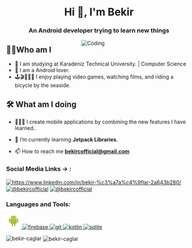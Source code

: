 <h1 align="center">Hi 👋, I'm Bekir</h1>
<h3 align="center">An Android developer trying to learn new things</h3>
<img align="right" alt="Coding" width="300" src="https://miro.medium.com/v2/resize:fit:800/1*zzTEyTwyy7jXibtqVWg84Q.gif">


## 🖐🏻Who am I
- 📖 I am studying at Karadeniz Technical University. | Computer Science<br>
- 🤖 I am a Android lover.<br>
- 🕹🎬🚴🏻‍♀️ I enjoy playing video games, watching films, and riding a bicycle by the seaside.<br>

## 🛠 What am I doing
- 👩🏻‍💻 I create mobile applications by combining the new features I have learned..<br>
- 🌱 I’m currently learning **Jetpack Libraries**.<br>

- 📫 How to reach me **bekircofficial@gmail.com**

<h3 align="left">Social Media Links -> :</h3>
<p align="left">
<a href="https://www.linkedin.com/in/bekir-%C3%A7a%C4%9Flar-2a643b280/" target="blank"><img align="center" src="https://raw.githubusercontent.com/rahuldkjain/github-profile-readme-generator/master/src/images/icons/Social/linked-in-alt.svg" alt="https://www.linkedin.com/in/bekir-%c3%a7a%c4%9flar-2a643b280/" height="30" width="40" /></a>
<a href="https://medium.com/@bekircofficial" target="blank"><img align="center" src="https://raw.githubusercontent.com/rahuldkjain/github-profile-readme-generator/master/src/images/icons/Social/medium.svg" alt="@bekircofficial" height="30" width="40" /></a>
<a href="https://www.hackerrank.com/profile/bekircofficial" target="blank"><img align="center" src="https://raw.githubusercontent.com/rahuldkjain/github-profile-readme-generator/master/src/images/icons/Social/hackerrank.svg" alt="@bekircofficial" height="30" width="40" /></a>
</p>

<h3 align="left">Languages and Tools:</h3>
<p align="left"> <a href="https://developer.android.com" target="_blank" rel="noreferrer"> <img src="https://raw.githubusercontent.com/devicons/devicon/master/icons/android/android-original-wordmark.svg" alt="android" width="40" height="40"/> </a> <a href="https://firebase.google.com/" target="_blank" rel="noreferrer"> <img src="https://www.vectorlogo.zone/logos/firebase/firebase-icon.svg" alt="firebase" width="40" height="40"/> </a> <a href="https://git-scm.com/" target="_blank" rel="noreferrer"> <img src="https://www.vectorlogo.zone/logos/git-scm/git-scm-icon.svg" alt="git" width="40" height="40"/> </a> <a href="https://kotlinlang.org" target="_blank" rel="noreferrer"> <img src="https://www.vectorlogo.zone/logos/kotlinlang/kotlinlang-icon.svg" alt="kotlin" width="40" height="40"/> </a>  </a> <a href="https://www.sqlite.org/" target="_blank" rel="noreferrer"> <img src="https://www.vectorlogo.zone/logos/sqlite/sqlite-icon.svg" alt="sqlite" width="40" height="40"/> </a> </p>

<p><img align="left" src="https://github-readme-stats.vercel.app/api/top-langs?username=bekir-caglar&show_icons=true&locale=en&layout=compact" alt="bekir-caglar" /></p>

<p>&nbsp;<img align="center" src="https://github-readme-stats.vercel.app/api?username=bekir-caglar&show_icons=true&locale=en" alt="bekir-caglar" /></p>
